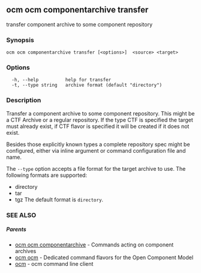 ## ocm ocm componentarchive transfer

transfer component archive to some component repository

### Synopsis

```
ocm ocm componentarchive transfer [<options>]  <source> <target>
```

### Options

```
  -h, --help          help for transfer
  -t, --type string   archive format (default "directory")
```

### Description


Transfer a component archive to some component repository. This might
be a CTF Archive or a regular repository.
If the type CTF is specified the target must already exist, if CTF flavor
is specified it will be created if it does not exist.

Besides those explicitly known types a complete repository spec might be configured,
either via inline argument or command configuration file and name.

The <code>--type</code> option accepts a file format for the
target archive to use. The following formats are supported:
- directory
- tar
- tgz
The default format is <code>directory</code>.

### SEE ALSO

##### Parents

* [ocm ocm componentarchive](ocm_ocm_componentarchive.md)	 - Commands acting on component archives
* [ocm ocm](ocm_ocm.md)	 - Dedicated command flavors for the Open Component Model
* [ocm](ocm.md)	 - ocm command line client

